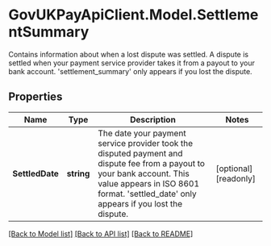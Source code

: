 # GovUKPayApiClient.Model.SettlementSummary
Contains information about when a lost dispute was settled. A dispute is settled when your payment service provider takes it from a payout to your bank account. 'settlement_summary' only appears if you lost the dispute.

## Properties

Name | Type | Description | Notes
------------ | ------------- | ------------- | -------------
**SettledDate** | **string** | The date your payment service provider took the disputed payment and dispute fee from a payout to your bank account. This value appears in ISO 8601 format. &#39;settled_date&#39; only appears if you lost the dispute. | [optional] [readonly] 

[[Back to Model list]](../README.md#documentation-for-models) [[Back to API list]](../README.md#documentation-for-api-endpoints) [[Back to README]](../README.md)

